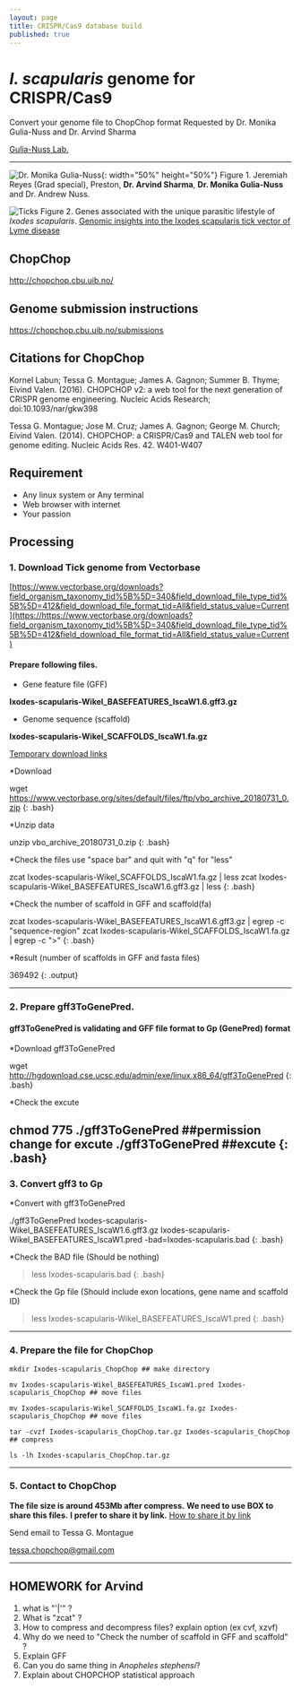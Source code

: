 ```yaml
---
layout: page
title: CRISPR/Cas9 database build
published: true
---
```

# *I. scapularis* genome for CRISPR/Cas9
Convert your genome file to ChopChop format
Requested by Dr. Monika Gulia-Nuss and Dr. Arvind Sharma

[Gulia-Nuss Lab.](https://naes.unr.edu/gulia)


---


![Dr. Monika Gulia-Nuss](https://naes.unr.edu/gulia/wp-content/uploads/graduation.jpg){: width="50%" height="50%"}
Figure 1. Jeremiah Reyes (Grad special), Preston, **Dr. Arvind Sharma**, **Dr. Monika Gulia-Nuss** and Dr. Andrew Nuss.

![Ticks](https://media.springernature.com/m685/nature-static/assets/v1/image-assets/ncomms10507-f1.jpg)
Figure 2. Genes associated with the unique parasitic lifestyle of *Ixodes scapularis*.
[Genomic insights into the Ixodes scapularis tick vector of Lyme disease](https://www.nature.com/articles/ncomms10507) 
 
## ChopChop
http://chopchop.cbu.uib.no/

## Genome submission instructions
https://chopchop.cbu.uib.no/submissions

## Citations for ChopChop
Kornel Labun; Tessa G. Montague; James A. Gagnon; Summer B. Thyme; Eivind Valen. (2016). CHOPCHOP v2: a web tool for the next generation of CRISPR genome engineering. Nucleic Acids Research; doi:10.1093/nar/gkw398

Tessa G. Montague; Jose M. Cruz; James A. Gagnon; George M. Church; Eivind Valen. (2014). CHOPCHOP: a CRISPR/Cas9 and TALEN web tool for genome editing. Nucleic Acids Res. 42. W401-W407


## Requirement 
* Any linux system or Any terminal
* Web browser with internet
* Your passion


## Processing
### 1. Download Tick genome from Vectorbase
[https://www.vectorbase.org/downloads?field_organism_taxonomy_tid%5B%5D=340&field_download_file_type_tid%5B%5D=412&field_download_file_format_tid=All&field_status_value=Current](https://https://www.vectorbase.org/downloads?field_organism_taxonomy_tid%5B%5D=340&field_download_file_type_tid%5B%5D=412&field_download_file_format_tid=All&field_status_value=Current)

#### Prepare following files.

* Gene feature file (GFF)

**Ixodes-scapularis-Wikel_BASEFEATURES_IscaW1.6.gff3.gz**

* Genome sequence (scaffold)

**Ixodes-scapularis-Wikel_SCAFFOLDS_IscaW1.fa.gz**

[Temporary download links](https://www.vectorbase.org/sites/default/files/ftp/vbo_archive_20180731_0.zip)

*Download
>
wget https://www.vectorbase.org/sites/default/files/ftp/vbo_archive_20180731_0.zip
{: .bash}

*Unzip data
>
unzip vbo_archive_20180731_0.zip
{: .bash}

*Check the files
use "space bar" and quit with "q" for "less"
> 
zcat  Ixodes-scapularis-Wikel_SCAFFOLDS_IscaW1.fa.gz | less 
zcat Ixodes-scapularis-Wikel_BASEFEATURES_IscaW1.6.gff3.gz | less
{: .bash}

*Check the number of scaffold in GFF and scaffold(fa)
>
zcat Ixodes-scapularis-Wikel_BASEFEATURES_IscaW1.6.gff3.gz | egrep -c  "sequence-region"
zcat  Ixodes-scapularis-Wikel_SCAFFOLDS_IscaW1.fa.gz | egrep -c ">"
{: .bash}

*Result (number of scaffolds in GFF and fasta files)
>
369492
{: .output}

---
### 2. Prepare gff3ToGenePred.
#### gff3ToGenePred is validating and GFF file format to Gp (GenePred) format

*Download gff3ToGenePred
>
wget http://hgdownload.cse.ucsc.edu/admin/exe/linux.x86_64/gff3ToGenePred
{: .bash}
  
*Check the excute
>
chmod 775  ./gff3ToGenePred ##permission change for excute
./gff3ToGenePred ##excute 
{: .bash}
---

### 3. Convert gff3 to Gp

*Convert with gff3ToGenePred
>
./gff3ToGenePred Ixodes-scapularis-Wikel_BASEFEATURES_IscaW1.6.gff3.gz Ixodes-scapularis-Wikel_BASEFEATURES_IscaW1.pred -bad=Ixodes-scapularis.bad
{: .bash}

*Check the BAD file (Should be nothing)
>less Ixodes-scapularis.bad
{: .bash}

*Check the Gp file (Should include exon locations, gene name and scaffold ID)

> less Ixodes-scapularis-Wikel_BASEFEATURES_IscaW1.pred 
{: .bash}  

---

### 4. Prepare the file for ChopChop
```
mkdir Ixodes-scapularis_ChopChop ## make directory
```

```
mv Ixodes-scapularis-Wikel_BASEFEATURES_IscaW1.pred Ixodes-scapularis_ChopChop ## move files
```

```
mv Ixodes-scapularis-Wikel_SCAFFOLDS_IscaW1.fa.gz Ixodes-scapularis_ChopChop ## move files
```
```
tar -cvzf Ixodes-scapularis_ChopChop.tar.gz Ixodes-scapularis_ChopChop ## compress
```

```
ls -lh Ixodes-scapularis_ChopChop.tar.gz
```
---

### 5. Contact to ChopChop
**The file size is around 453Mb after compress.**
**We need to use BOX to share this files.**
**I prefer to share it by link.**
[How to share it by link](https://community.box.com/t5/Using-Shared-Links/Creating-Shared-Links/ta-p/19523)

Send email to Tessa G. Montague

tessa.chopchop@gmail.com

---

## HOMEWORK for Arvind

1. what is "'|'" ?
2. What is "zcat" ?
3. How to compress and decompress files? explain option (ex cvf, xzvf)
4. Why do we need to "Check the number of scaffold in GFF and scaffold" ?
5. Explain GFF
6. Can you do same thing in *Anopheles stephensi*?
7. Explain about CHOPCHOP statistical approach
